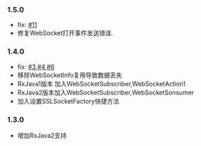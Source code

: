 
### 1.5.0
 - fix: [#11](https://github.com/dhhAndroid/RxWebSocket/issues/11)
 - 修复WebSocket打开事件发送错误.
### 1.4.0
 - fix: [#3](https://github.com/dhhAndroid/RxWebSocket/issues/3),[#4](https://github.com/dhhAndroid/RxWebSocket/issues/4),[#6](https://github.com/dhhAndroid/RxWebSocket/issues/6)
 - 移除WebSocketInfo复用导致数据丢失
 - RxJava1版本 加入WebSocketSubscriber,WebSocketAction1
 - RxJava2版本加入WebSocketSubscriber,WebSocketSonsumer
 - 加入设置SSLSocketFactory快捷方法


### 1.3.0
- 增加RxJava2支持